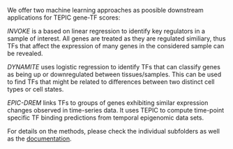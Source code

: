 We offer two machine learning approaches as poosible downstream applications for TEPIC gene-TF scores:

*INVOKE* is a based on linear regression to identify key regulators in a sample of interest. All genes are treated
as they are regulated similiary, thus TFs that affect the expression of many genes in the considered sample can be revealed. 

*DYNAMITE* uses logistic regression to identify TFs that can classify genes as being up or downregulated between tissues/samples. 
This can be used to find TFs that might be related to differences between two distinct cell types or cell states. 

*EPIC-DREM* links TFs to groups of genes exhibiting similar expression changes observed in time-series data. It uses
TEPIC to compute time-point specific TF binding predictions from temporal epigenomic data sets.
 
For details on the methods, please check the individual subfolders as well as the [documentation](/docs/Description.pdf).
